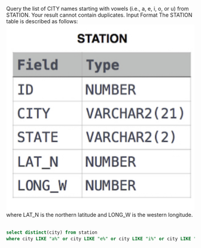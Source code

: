 Query the list of CITY names starting with vowels (i.e., a, e, i, o, or u) from STATION. Your result cannot contain duplicates.
Input Format
The STATION table is described as follows:
![](weather_table.png)
where LAT_N is the northern latitude and LONG_W is the western longitude.


```sql

select distinct(city) from station
where city LIKE "a%" or city LIKE "e%" or city LIKE "i%" or city LIKE "o%" or city LIKE "u%";

```